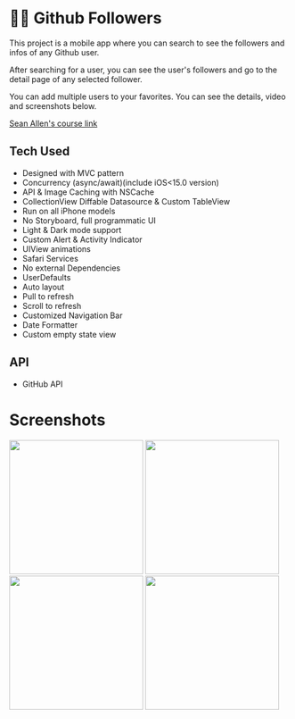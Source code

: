 # 🧑‍💻 Github Followers

This project is a mobile app where you can search to see the followers and infos of any Github user.

After searching for a user, you can see the user's followers and go to the detail page of any selected follower.

You can add multiple users to your favorites. You can see the details, video and screenshots below.

[Sean Allen's course link](https://www.youtube.com/watch?v=JzngncpZLuw)

## Tech Used
* Designed with MVC pattern
* Concurrency (async/await)(include iOS<15.0 version)
* API & Image Caching with NSCache
* CollectionView Diffable Datasource & Custom TableView
* Run on all iPhone models
* No Storyboard, full programmatic UI
* Light & Dark mode support
* Custom Alert & Activity Indicator
* UIView animations
* Safari Services
* No external Dependencies 
* UserDefaults
* Auto layout 
* Pull to refresh
* Scroll to refresh
* Customized Navigation Bar
* Date Formatter
* Custom empty state view

## API
* GitHub API

# Screenshots

<p float="left">
<img width="240" src="/screenshots/ss1.png">
<img width="240" src="/screenshots/ss2.png">
<img width="240" src="/screenshots/ss3.png">
<img width="240" src="/screenshots/ss4.png">
</p>

